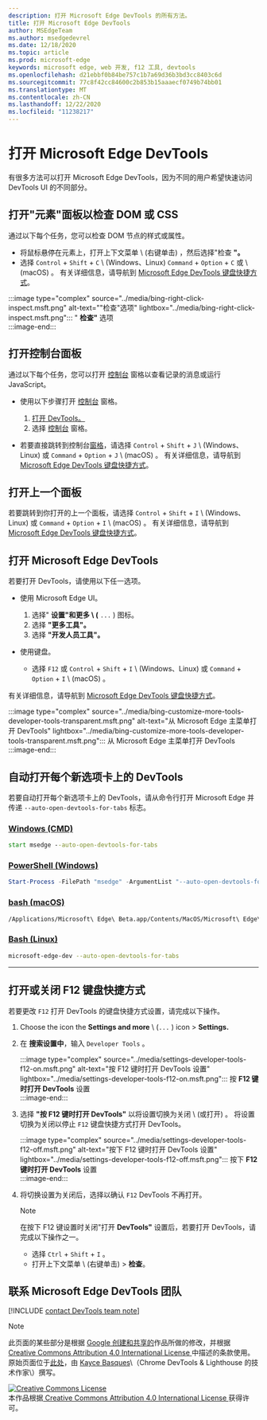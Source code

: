 ```yaml
---
description: 打开 Microsoft Edge DevTools 的所有方法。
title: 打开 Microsoft Edge DevTools
author: MSEdgeTeam
ms.author: msedgedevrel
ms.date: 12/18/2020
ms.topic: article
ms.prod: microsoft-edge
keywords: microsoft edge, web 开发, f12 工具, devtools
ms.openlocfilehash: d21ebbf0b84be757c1b7a69d36b3bd3cc8403c6d
ms.sourcegitcommit: 77c8f42cc84600c2b853b15aaaecf0749b74bb01
ms.translationtype: MT
ms.contentlocale: zh-CN
ms.lasthandoff: 12/22/2020
ms.locfileid: "11238217"
---
```

<!-- Copyright Kayce Basques 

   Licensed under the Apache License, Version 2.0 (the "License");
   you may not use this file except in compliance with the License.
   You may obtain a copy of the License at

       https://www.apache.org/licenses/LICENSE-2.0

   Unless required by applicable law or agreed to in writing, software
   distributed under the License is distributed on an "AS IS" BASIS,
   WITHOUT WARRANTIES OR CONDITIONS OF ANY KIND, either express or implied.
   See the License for the specific language governing permissions and
   limitations under the License. -->

# 打开 Microsoft Edge DevTools  

有很多方法可以打开 Microsoft Edge DevTools，因为不同的用户希望快速访问 DevTools UI 的不同部分。  

## 打开"元素"面板以检查 DOM 或 CSS  

通过以下每个任务，您可以检查 DOM 节点的样式或属性。

*   将鼠标悬停在元素上，打开上下文菜单 \ (右键单击\) ，然后选择"检查 **"。**  
*   选择 `Control` + `Shift` + `C` \ (Windows、Linux\) `Command` + `Option` + `C` 或 \ (macOS\) 。  有关详细信息，请导航到 [Microsoft Edge DevTools 键盘快捷方式][DevtoolsShortcutsIndex]。  

:::image type="complex" source="../media/bing-right-click-inspect.msft.png" alt-text=""检查"选项" lightbox="../media/bing-right-click-inspect.msft.png":::
   " **检查"** 选项  
:::image-end:::  

<!--See [Get Started With Viewing And Changing CSS][GetStartedCSS].  -->  

## 打开控制台面板  

通过以下每个任务，您可以打开 [控制台][DevtoolsConsoleIndex] 窗格以查看记录的消息或运行 JavaScript。  

*   使用以下步骤打开 [控制台][DevtoolsConsoleIndex] 窗格。  
    
    1.  [打开 DevTools。](#open-microsoft-edge-devtools)  
    1.  选择 [控制台][DevtoolsConsoleIndex] 窗格。  

*   若要直接跳转到控制台[窗格][DevtoolsConsoleIndex]，请选择 `Control` + `Shift` + `J` \ (Windows、Linux\) 或 `Command` + `Option` + `J` \ (macOS\) 。  有关详细信息，请导航到 [Microsoft Edge DevTools 键盘快捷方式][DevtoolsShortcutsIndex]。  

<!--See [Get Started With The Console][ConsoleGetStarted].  -->

## 打开上一个面板  

若要跳转到你打开的上一个面板，请选择 `Control` + `Shift` + `I` \ (Windows、Linux\) 或 `Command` + `Option` + `I` \ (macOS\) 。  有关详细信息，请导航到 [Microsoft Edge DevTools 键盘快捷方式][DevtoolsShortcutsIndex]。  

## 打开 Microsoft Edge DevTools  

若要打开 DevTools，请使用以下任一选项。  

*   使用 Microsoft Edge UI。  
    
    1.  选择" **设置"和更多 \ (** `...` \) 图标。  
    1.  选择 **"更多工具"。**  
    1.  选择 **"开发人员工具"。**  
    
*   使用键盘。  
    *   选择 `F12` 或 `Control` + `Shift` + `I` \ (Windows、Linux\) 或 `Command` + `Option` + `I` \ (macOS\) 。  

有关详细信息，请导航到 [Microsoft Edge DevTools 键盘快捷方式][DevtoolsShortcutsIndex]。  

:::image type="complex" source="../media/bing-customize-more-tools-developer-tools-transparent.msft.png" alt-text="从 Microsoft Edge 主菜单打开 DevTools" lightbox="../media/bing-customize-more-tools-developer-tools-transparent.msft.png":::
   从 Microsoft Edge 主菜单打开 DevTools  
:::image-end:::  

## 自动打开每个新选项卡上的 DevTools  

若要自动打开每个新选项卡上的 DevTools，请从命令行打开 Microsoft Edge 并传递 `--auto-open-devtools-for-tabs` 标志。  

### [Windows (CMD) ](#tab/cmd-Windows/)  

<a id="auto-open-devtools-command-line"></a>  

```cmd
start msedge --auto-open-devtools-for-tabs
```  

### [PowerShell (Windows) ](#tab/powershell-Windows/)  

<a id="auto-open-devtools-command-line"></a>  

```powershell
Start-Process -FilePath "msedge" -ArgumentList "--auto-open-devtools-for-tabs"
```  

### [bash (macOS) ](#tab/bash-macos/)  

<a id="auto-open-devtools-command-line"></a>  

```bash
/Applications/Microsoft\ Edge\ Beta.app/Contents/MacOS/Microsoft\ Edge\ Beta --auto-open-devtools-for-tabs
```  

### [Bash (Linux) ](#tab/bash-linux/)  

<a id="auto-open-devtools-command-line"></a>  

```bash
microsoft-edge-dev --auto-open-devtools-for-tabs
```  

* * *  

## 打开或关闭 F12 键盘快捷方式  

若要更改 `F12` 打开 DevTools 的键盘快捷方式设置，请完成以下操作。  

1.  Choose the icon the **Settings and more** \ (`...` \) icon > **Settings.**  
1.  在 **搜索设置中**，输入 `Developer Tools` 。  
    
    :::image type="complex" source="../media/settings-developer-tools-f12-on.msft.png" alt-text="按 F12 键时打开 DevTools 设置" lightbox="../media/settings-developer-tools-f12-on.msft.png":::
       按 **F12 键时打开 DevTools** 设置  
    :::image-end:::  
    
1.  选择 **"按 F12 键时打开 DevTools"** 以将设置切换为关闭 \ (或打开\) 。  将设置切换为关闭以停止 `F12` 键盘快捷方式打开 DevTools。  
    
    :::image type="complex" source="../media/settings-developer-tools-f12-off.msft.png" alt-text="按下 F12 键时打开 DevTools 设置" lightbox="../media/settings-developer-tools-f12-off.msft.png":::
       按下 **F12 键时打开 DevTools** 设置  
    :::image-end:::  
    
1.  将切换设置为关闭后，选择以确认 `F12` DevTools 不再打开。  
    
    > [!NOTE]
    > 在按下 F12 键设置时关闭"打开 **DevTools"** 设置后，若要打开 DevTools，请完成以下操作之一。  
    > 
    > *   选择 `Ctrl` + `Shift` + `I` 。  
    > *   打开上下文菜单 \ (右键单击\) > **检查**。  
    
## 联系 Microsoft Edge DevTools 团队  

[!INCLUDE [contact DevTools team note](../includes/contact-devtools-team-note.md)]  

<!-- links -->  

[DevtoolsConsoleIndex]: ../console/index.md "控制台概述 | Microsoft Docs"  
[DevtoolsShortcutsIndex]: ../shortcuts/index.md "Microsoft Edge DevTools 键盘快捷方式 |Microsoft Docs"  

<!--[ConsoleGetStarted]: /microsoft-edge/devtools-guide-chromium/console/get-started ""  -->  
<!--[GetStartedCSS]: /microsoft-edge/devtools-guide-chromium/css "CSS"  -->

> [!NOTE]
> 此页面的某些部分是根据 [Google 创建和共享的][GoogleSitePolicies]作品所做的修改，并根据[ Creative Commons Attribution 4.0 International License ][CCA4IL]中描述的条款使用。  
> 原始页面位于[此处](https://developers.google.com/web/tools/chrome-devtools/open)，由 [Kayce Basques][KayceBasques]\（Chrome DevTools \& Lighthouse 的技术作家\）撰写。  

[![Creative Commons License][CCby4Image]][CCA4IL]  
本作品根据[ Creative Commons Attribution 4.0 International License ][CCA4IL]获得许可。  

[CCA4IL]: https://creativecommons.org/licenses/by/4.0  
[CCby4Image]: https://i.creativecommons.org/l/by/4.0/88x31.png  
[GoogleSitePolicies]: https://developers.google.com/terms/site-policies  
[KayceBasques]: https://developers.google.com/web/resources/contributors/kaycebasques  
